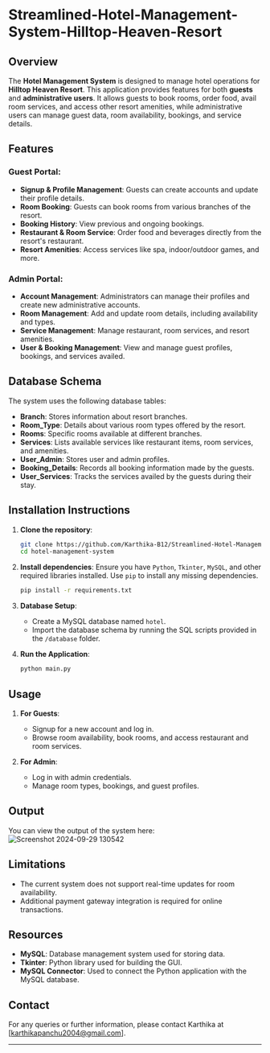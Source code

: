 
# Streamlined-Hotel-Management-System-Hilltop-Heaven-Resort

## Overview

The **Hotel Management System** is designed to manage hotel operations for **Hilltop Heaven Resort**. This application provides features for both **guests** and **administrative users**. It allows guests to book rooms, order food, avail room services, and access other resort amenities, while administrative users can manage guest data, room availability, bookings, and service details.

## Features

### Guest Portal:
- **Signup & Profile Management**: Guests can create accounts and update their profile details.
- **Room Booking**: Guests can book rooms from various branches of the resort.
- **Booking History**: View previous and ongoing bookings.
- **Restaurant & Room Service**: Order food and beverages directly from the resort's restaurant.
- **Resort Amenities**: Access services like spa, indoor/outdoor games, and more.

### Admin Portal:
- **Account Management**: Administrators can manage their profiles and create new administrative accounts.
- **Room Management**: Add and update room details, including availability and types.
- **Service Management**: Manage restaurant, room services, and resort amenities.
- **User & Booking Management**: View and manage guest profiles, bookings, and services availed.

## Database Schema

The system uses the following database tables:
- **Branch**: Stores information about resort branches.
- **Room_Type**: Details about various room types offered by the resort.
- **Rooms**: Specific rooms available at different branches.
- **Services**: Lists available services like restaurant items, room services, and amenities.
- **User_Admin**: Stores user and admin profiles.
- **Booking_Details**: Records all booking information made by the guests.
- **User_Services**: Tracks the services availed by the guests during their stay.

## Installation Instructions

1. **Clone the repository**:
   ```bash
   git clone https://github.com/Karthika-B12/Streamlined-Hotel-Management-System-Hilltop-Heaven-Resort.git
   cd hotel-management-system
   ```

2. **Install dependencies**:
   Ensure you have `Python`, `Tkinter`, `MySQL`, and other required libraries installed. Use `pip` to install any missing dependencies.

   ```bash
   pip install -r requirements.txt
   ```

3. **Database Setup**:
   - Create a MySQL database named `hotel`.
   - Import the database schema by running the SQL scripts provided in the `/database` folder.

4. **Run the Application**:
   ```bash
   python main.py
   ```

## Usage

1. **For Guests**:
   - Signup for a new account and log in.
   - Browse room availability, book rooms, and access restaurant and room services.

2. **For Admin**:
   - Log in with admin credentials.
   - Manage room types, bookings, and guest profiles.

## Output

You can view the output of the system here:
![Screenshot 2024-09-29 130542](https://github.com/user-attachments/assets/6412b000-8fec-4b11-b6cd-96f8566b1c19)

## Limitations

- The current system does not support real-time updates for room availability.
- Additional payment gateway integration is required for online transactions.

## Resources

- **MySQL**: Database management system used for storing data.
- **Tkinter**: Python library used for building the GUI.
- **MySQL Connector**: Used to connect the Python application with the MySQL database.

## Contact

For any queries or further information, please contact Karthika at [karthikapanchu2004@gmail.com].

---
